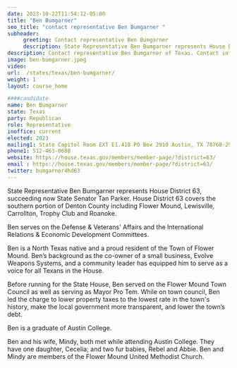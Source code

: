 ```yaml
---
date: 2023-10-22T11:54:12-05:00
title: "Ben Bumgarner"
seo_title: "contact representative Ben Bumgarner "
subheader:
     greeting: Contact representative Ben Bumgarner
     description: State Representative Ben Bumgarner represents House District 63, succeeding now State Senator Tan Parker. House District 63 covers the southern portion of Denton County including Flower Mound, Lewisville, Carrollton, Trophy Club and Roanoke.
description: Contact representative Ben Bumgarner of Texas. Contact information for Ben Bumgarner includes email address, phone number, and mailing address.
image: ben-bumgarner.jpeg
video:
url:  /states/texas/ben-bumgarner/
weight: 1
layout: course_home

####candidate
name: Ben Bumgarner
state: Texas
party: Republican
role: Representative
inoffice: current
elected: 2023
mailing1: State Capitol Room EXT E1.418 PO Box 2910 Austin, TX 78768-2910
phone1: 512-463-0688
website: https://house.texas.gov/members/member-page/?district=63/
email : https://house.texas.gov/members/member-page/?district=63/
twitter: bumgarner4hd63
---
```


State Representative Ben Bumgarner represents House District 63, succeeding now State Senator Tan Parker. House District 63 covers the southern portion of Denton County including Flower Mound, Lewisville, Carrollton, Trophy Club and Roanoke.

Ben serves on the Defense & Veterans' Affairs and the International Relations & Economic Development Committees.

Ben is a North Texas native and a proud resident of the Town of Flower Mound. Ben’s background as the co-owner of a small business, Evolve Weapons Systems, and a community leader has equipped him to serve as a voice for all Texans in the House.

Before running for the State House, Ben served on the Flower Mound Town Council as well as serving as Mayor Pro Tem. While on town council, Ben led the charge to lower property taxes to the lowest rate in the town's history, make the local government more transparent, and lower the town’s debt.

Ben is a graduate of Austin College.

Ben and his wife, Mindy, both met while attending Austin College. They have one daughter, Cecelia; and two fur babies, Rebel and Abbie. Ben and Mindy are members of the Flower Mound United Methodist Church.
